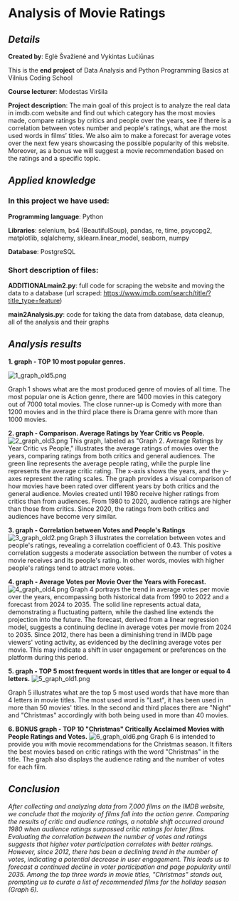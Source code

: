 # Analysis of Movie Ratings

## _Details_

**Created by**: Eglė Švažienė and Vykintas Lučiūnas

This is the **end project** of Data Analysis and Python Programming Basics at Vilnius Coding School

**Course lecturer**: Modestas Viršila

**Project description**: The main goal of this project is to analyze the real data in imdb.com website and find out which category has the most movies made, compare ratings by critics and people over the years, see if there is a correlation between votes number and people's ratings, what are the most used words in films’ titles. We also aim to make a forecast for average votes over the next few years showcasing the possible popularity of this website. Moreover, as a bonus we will suggest a movie recommendation based on the ratings and a specific topic.

## _Applied knowledge_

### In this project we have used:

**Programming language**: Python

**Libraries**: selenium, bs4 (BeautifulSoup), pandas, re, time, psycopg2, matplotlib, sqlalchemy, sklearn.linear_model, seaborn, numpy

**Database**: PostgreSQL

### Short description of files:

**ADDITIONALmain2.py**: full code for scraping the website and moving the data to a database (url scraped: https://www.imdb.com/search/title/?title_type=feature)

**main2Analysis.py**: code for taking the data from database, data cleanup, all of the analysis and their graphs

## _Analysis results_


**1. graph - TOP 10 most popular genres.**

![1_graph_old5.png](1_graph_old5.png)

Graph 1 shows what are the most produced genre of movies of all time. The most popular one is Action genre, there are 1400 movies in this category out of 7000 total movies. The close runner-up is Comedy with more than 1200 movies and in the third place there is Drama genre with more than 1000 movies.


**2. graph - Comparison. Average Ratings by Year Critic vs People.**
![2_graph_old3.png](2_graph_old3.png)
This graph, labeled as "Graph 2. Average Ratings by Year Critic vs People," illustrates the average ratings of movies over the years, comparing ratings from both critics and general audiences. The green line represents the average people rating, while the purple line represents the average critic rating. The x-axis shows the years, and the y-axes represent the rating scales. 
The graph provides a visual comparison of how movies have been rated over different years by both critics and the general audience.
Movies created until 1980 receive higher ratings from critics than from audiences. From 1980 to 2020, audience ratings are higher than those from critics.
Since 2020, the ratings from both critics and audiences have become very similar.


**3. graph - Correlation between Votes and People's Ratings**
![3_graph_old2.png](3_graph_old2.png)
Graph 3 illustrates the correlation between votes and people's ratings, revealing a correlation coefficient of 0.43. This positive correlation suggests a moderate association between the number of votes a movie receives and its people's rating. In other words, movies with higher people's ratings tend to attract more votes.


**4. graph - Average Votes per Movie Over the Years with Forecast.**
![4_graph_old4.png](4_graph_old4.png)
Graph 4 portrays the trend in average votes per movie over the years, encompassing both historical data from 1990 to 2022 and a forecast from 2024 to 2035. The solid line represents actual data, demonstrating a fluctuating pattern, while the dashed line extends the projection into the future. The forecast, derived from a linear regression model, suggests a continuing decline in average votes per movie from 2024 to 2035.
Since 2012, there has been a diminishing trend in IMDb page viewers' voting activity, as evidenced by the declining average votes per movie. This may indicate a shift in user engagement or preferences on the platform during this period.


**5. graph - TOP 5 most frequent words in titles that are longer or equal to 4 letters.**
![5_graph_old1.png](5_graph_old1.png)

Graph 5 illustrates what are the top 5 most used words that have more than 4 letters in movie titles. The most used word is "Last", it has been used in more than 50 movies' titles. In the second and third places there are "Night" and "Christmas" accordingly with both being used in more than 40 movies.


**6. BONUS graph - TOP 10 "Christmas" Critically Acclaimed Movies with People Ratings and Votes.**
![6_graph_old6.png](6_graph_old6.png)
Graph 6 is intended to provide you with movie recommendations for the Christmas season. It filters the best movies based on critic ratings with the word "Christmas" in the title. The graph also displays the audience rating and the number of votes for each film.


## _Conclusion_

_After collecting and analyzing data from 7,000 films on the IMDB website, we conclude that the majority of films fall into the action genre. Comparing the results of critic and audience ratings, a notable shift occurred around 1980 when audience ratings surpassed critic ratings for later films. Evaluating the correlation between the number of votes and ratings suggests that higher voter participation correlates with better ratings.
However, since 2012, there has been a declining trend in the number of votes, indicating a potential decrease in user engagement. This leads us to forecast a continued decline in voter participation and page popularity until 2035.
Among the top three words in movie titles, "Christmas" stands out, prompting us to curate a list of recommended films for the holiday season (Graph 6)._
